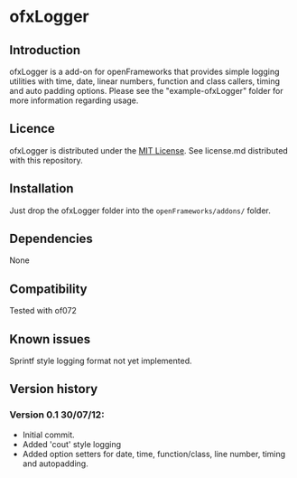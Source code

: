 ofxLogger
=====================================

Introduction
------------
ofxLogger is a add-on for openFrameworks that provides simple logging utilities with time, date, linear numbers, function and class callers, timing and auto padding options. Please see the "example-ofxLogger" folder for more information regarding usage.

Licence
-------
ofxLogger is distributed under the [MIT License](https://en.wikipedia.org/wiki/MIT_License). See license.md distributed with this repository.

Installation
------------
Just drop the ofxLogger folder into the `openFrameworks/addons/` folder.

Dependencies
------------
None

Compatibility
------------
Tested with of072

Known issues
------------
Sprintf style logging format not yet implemented.

Version history
------------

### Version 0.1 30/07/12:
* Initial commit.
* Added 'cout' style logging
* Added option setters for date, time, function/class, line number, timing and autopadding.


